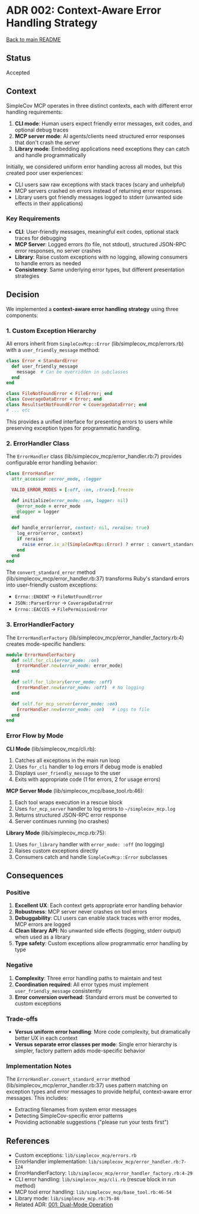 # ADR 002: Context-Aware Error Handling Strategy

[Back to main README](../../README.md)

## Status

Accepted

## Context

SimpleCov MCP operates in three distinct contexts, each with different error handling requirements:

1. **CLI mode**: Human users expect friendly error messages, exit codes, and optional debug traces
2. **MCP server mode**: AI agents/clients need structured error responses that don't crash the server
3. **Library mode**: Embedding applications need exceptions they can catch and handle programmatically

Initially, we considered uniform error handling across all modes, but this created poor user experiences:

- CLI users saw raw exceptions with stack traces (scary and unhelpful)
- MCP servers crashed on errors instead of returning error responses
- Library users got friendly messages logged to stderr (unwanted side effects in their applications)

### Key Requirements

- **CLI**: User-friendly messages, meaningful exit codes, optional stack traces for debugging
- **MCP Server**: Logged errors (to file, not stdout), structured JSON-RPC error responses, no server crashes
- **Library**: Raise custom exceptions with no logging, allowing consumers to handle errors as needed
- **Consistency**: Same underlying error types, but different presentation strategies

## Decision

We implemented a **context-aware error handling strategy** using three components:

### 1. Custom Exception Hierarchy

All errors inherit from `SimpleCovMcp::Error` (lib/simplecov_mcp/errors.rb) with a `user_friendly_message` method:

```ruby
class Error < StandardError
  def user_friendly_message
    message  # Can be overridden in subclasses
  end
end

class FileNotFoundError < FileError; end
class CoverageDataError < Error; end
class ResultsetNotFoundError < CoverageDataError; end
# ... etc
```

This provides a unified interface for presenting errors to users while preserving exception types for programmatic handling.

### 2. ErrorHandler Class

The `ErrorHandler` class (lib/simplecov_mcp/error_handler.rb:7) provides configurable error handling behavior:

```ruby
class ErrorHandler
  attr_accessor :error_mode, :logger

  VALID_ERROR_MODES = [:off, :on, :trace].freeze

  def initialize(error_mode: :on, logger: nil)
    @error_mode = error_mode
    @logger = logger
  end

  def handle_error(error, context: nil, reraise: true)
    log_error(error, context)
    if reraise
      raise error.is_a?(SimpleCovMcp::Error) ? error : convert_standard_error(error)
    end
  end
end
```

The `convert_standard_error` method (lib/simplecov_mcp/error_handler.rb:37) transforms Ruby's standard errors into user-friendly custom exceptions:

- `Errno::ENOENT` → `FileNotFoundError`
- `JSON::ParserError` → `CoverageDataError`
- `Errno::EACCES` → `FilePermissionError`

### 3. ErrorHandlerFactory

The `ErrorHandlerFactory` (lib/simplecov_mcp/error_handler_factory.rb:4) creates mode-specific handlers:

```ruby
module ErrorHandlerFactory
  def self.for_cli(error_mode: :on)
    ErrorHandler.new(error_mode: error_mode)
  end

  def self.for_library(error_mode: :off)
    ErrorHandler.new(error_mode: :off)  # No logging
  end

  def self.for_mcp_server(error_mode: :on)
    ErrorHandler.new(error_mode: :on)   # Logs to file
  end
end
```

### Error Flow by Mode

**CLI Mode** (lib/simplecov_mcp/cli.rb):
1. Catches all exceptions in the main run loop
2. Uses `for_cli` handler to log errors if debug mode is enabled
3. Displays `user_friendly_message` to the user
4. Exits with appropriate code (1 for errors, 2 for usage errors)

**MCP Server Mode** (lib/simplecov_mcp/base_tool.rb:46):
1. Each tool wraps execution in a rescue block
2. Uses `for_mcp_server` handler to log errors to `~/simplecov_mcp.log`
3. Returns structured JSON-RPC error response
4. Server continues running (no crashes)

**Library Mode** (lib/simplecov_mcp.rb:75):
1. Uses `for_library` handler with `error_mode: :off` (no logging)
2. Raises custom exceptions directly
3. Consumers catch and handle `SimpleCovMcp::Error` subclasses

## Consequences

### Positive

1. **Excellent UX**: Each context gets appropriate error handling behavior
2. **Robustness**: MCP server never crashes on tool errors
3. **Debuggability**: CLI users can enable stack traces with error modes, MCP errors are logged
4. **Clean library API**: No unwanted side effects (logging, stderr output) when used as a library
5. **Type safety**: Custom exceptions allow programmatic error handling by type

### Negative

1. **Complexity**: Three error handling paths to maintain and test
2. **Coordination required**: All error types must implement `user_friendly_message` consistently
3. **Error conversion overhead**: Standard errors must be converted to custom exceptions

### Trade-offs

- **Versus uniform error handling**: More code complexity, but dramatically better UX in each context
- **Versus separate error classes per mode**: Single error hierarchy is simpler, factory pattern adds mode-specific behavior

### Implementation Notes

The `ErrorHandler.convert_standard_error` method (lib/simplecov_mcp/error_handler.rb:37) uses pattern matching on exception types and error messages to provide helpful, context-aware error messages. This includes:

- Extracting filenames from system error messages
- Detecting SimpleCov-specific error patterns
- Providing actionable suggestions ("please run your tests first")

## References

- Custom exceptions: `lib/simplecov_mcp/errors.rb`
- ErrorHandler implementation: `lib/simplecov_mcp/error_handler.rb:7-124`
- ErrorHandlerFactory: `lib/simplecov_mcp/error_handler_factory.rb:4-29`
- CLI error handling: `lib/simplecov_mcp/cli.rb` (rescue block in run method)
- MCP tool error handling: `lib/simplecov_mcp/base_tool.rb:46-54`
- Library mode: `lib/simplecov_mcp.rb:75-86`
- Related ADR: [001: Dual-Mode Operation](001-x-arch-decision.md)
